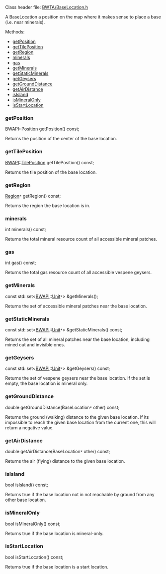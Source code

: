 Class header file: [BWTA/BaseLocation.h](http://code.google.com/p/bwta/source/browse/trunk/include/BWTA/BaseLocation.h#)

A BaseLocation a position on the map where it makes sense to place a base (i.e. near minerals).

Methods:

  * [getPosition](#getPosition.md)
  * [getTilePosition](#getTilePosition.md)
  * [getRegion](#getRegion.md)
  * [minerals](#minerals.md)
  * [gas](#gas.md)
  * [getMinerals](#getMinerals.md)
  * [getStaticMinerals](#getStaticMinerals.md)
  * [getGeysers](#getGeysers.md)
  * [getGroundDistance](#getGroundDistance.md)
  * [getAirDistance](#getAirDistance.md)
  * [isIsland](#isIsland.md)
  * [isMineralOnly](#isMineralOnly.md)
  * [isStartLocation](#isStartLocation.md)

### getPosition ###
[BWAPI](http://code.google.com/p/bwapi/wiki/BWAPIManual)::[Position](http://code.google.com/p/bwapi/wiki/Misc#Position) getPosition() const;

Returns the position of the center of the base location.

### getTilePosition ###
[BWAPI](http://code.google.com/p/bwapi/wiki/BWAPIManual)::[TilePosition](http://code.google.com/p/bwapi/wiki/Misc#TilePosition) getTilePosition() const;

Returns the tile position of the base location.

### getRegion ###
[Region](Region.md)`*` getRegion() const;

Returns the region the base location is in.

### minerals ###
int minerals() const;

Returns the total mineral resource count of all accessible mineral patches.

### gas ###
int gas() const;

Returns the total gas resource count of all accessible vespene geysers.

### getMinerals ###
const std::set<[BWAPI](http://code.google.com/p/bwapi/wiki/BWAPIManual)::[Unit](http://code.google.com/p/bwapi/wiki/Unit)`*`> &getMinerals();

Returns the set of accessible mineral patches near the base location.

### getStaticMinerals ###
const std::set<[BWAPI](http://code.google.com/p/bwapi/wiki/BWAPIManual)::[Unit](http://code.google.com/p/bwapi/wiki/Unit)`*`> &getStaticMinerals() const;

Returns the set of all mineral patches near the base location, including mined out and invisible ones.

### getGeysers ###
const std::set<[BWAPI](http://code.google.com/p/bwapi/wiki/BWAPIManual)::[Unit](http://code.google.com/p/bwapi/wiki/Unit)`*`> &getGeysers() const;

Returns the set of vespene geysers near the base location. If the set is empty, the base location is mineral only.

### getGroundDistance ###
double getGroundDistance(BaseLocation`*` other) const;

Returns the ground (walking) distance to the given base location. If its impossible to reach the given base location from the current one, this will return a negative value.

### getAirDistance ###
double getAirDistance(BaseLocation`*` other) const;

Returns the air (flying) distance to the given base location.

### isIsland ###
bool isIsland() const;

Returns true if the base location not in not reachable by ground from any other base location.

### isMineralOnly ###
bool isMineralOnly() const;

Returns true if the base location is mineral-only.

### isStartLocation ###
bool isStartLocation() const;

Returns true if the base location is a start location.